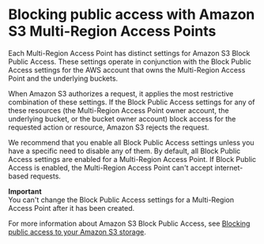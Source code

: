 # Blocking public access with Amazon S3 Multi\-Region Access Points<a name="multi-region-access-point-block-public-access"></a>

Each Multi\-Region Access Point has distinct settings for Amazon S3 Block Public Access\. These settings operate in conjunction with the Block Public Access settings for the AWS account that owns the Multi\-Region Access Point and the underlying buckets\. 

When Amazon S3 authorizes a request, it applies the most restrictive combination of these settings\. If the Block Public Access settings for any of these resources \(the Multi\-Region Access Point owner account, the underlying bucket, or the bucket owner account\) block access for the requested action or resource, Amazon S3 rejects the request\.

We recommend that you enable all Block Public Access settings unless you have a specific need to disable any of them\. By default, all Block Public Access settings are enabled for a Multi\-Region Access Point\. If Block Public Access is enabled, the Multi\-Region Access Point can't accept internet\-based requests\.

**Important**  
You can't change the Block Public Access settings for a Multi\-Region Access Point after it has been created\. 

 For more information about Amazon S3 Block Public Access, see [Blocking public access to your Amazon S3 storage](access-control-block-public-access.md)\. 